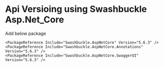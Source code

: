 # Api Versioing using Swashbuckle Asp.Net_Core
Add below package

    <PackageReference Include="Swashbuckle.AspNetCore" Version="5.6.3" />
    <PackageReference Include="Swashbuckle.AspNetCore.Annotations" Version="5.6.3" />
    <PackageReference Include="Swashbuckle.AspNetCore.SwaggerUI" Version="5.6.3" />
